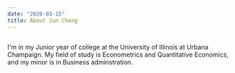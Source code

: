 ```yaml
---
date: "2020-03-15"
title: About Jun Cheng
---
```


<img src="C:\Users\Owner\Documents\GitHub\Repos\jcguo26.github.io\public\Images\School.jpg" alt="" />

I'm in my Junior year of college at the University of Illinois at Urbana Champaign. My field of study  is Econometrics and Quantitative Economics, and my minor is in Business adminstration.

